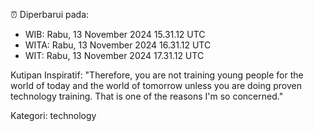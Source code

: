 ⏰ Diperbarui pada:
- WIB: Rabu, 13 November 2024 15.31.12 UTC
- WITA: Rabu, 13 November 2024 16.31.12 UTC
- WIT: Rabu, 13 November 2024 17.31.12 UTC

Kutipan Inspiratif:
"Therefore, you are not training young people for the world of today and the world of tomorrow unless you are doing proven technology training. That is one of the reasons I'm so concerned."


Kategori: technology

